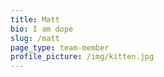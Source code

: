 ```yaml
---
title: Matt
bio: I am dope
slug: /matt
page_type: team-member
profile_picture: /img/kitten.jpg
---
```

